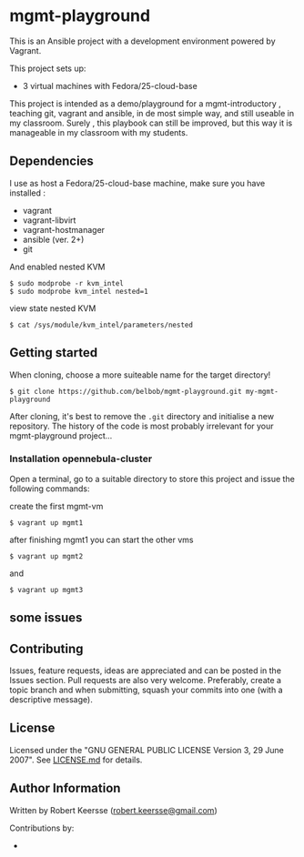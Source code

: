 # mgmt-playground
This is an Ansible project with a development environment powered by Vagrant.

This project sets up:

* 3 virtual machines with Fedora/25-cloud-base

This project is intended as a demo/playground for a mgmt-introductory , teaching git, vagrant and ansible, in de most simple way, and still useable in my classroom. Surely , this playbook can still be improved, but this way it is manageable in my classroom with my students.

## Dependencies

I use as host a Fedora/25-cloud-base machine, make sure you have installed :

- vagrant
- vagrant-libvirt
- vagrant-hostmanager
- ansible (ver. 2+)
- git

And enabled nested KVM

```ShellSession
$ sudo modprobe -r kvm_intel
$ sudo modprobe kvm_intel nested=1
```
view state nested KVM

```ShellSession
$ cat /sys/module/kvm_intel/parameters/nested
```

## Getting started

When cloning, choose a more suiteable  name for the target directory!

```ShellSession
$ git clone https://github.com/belbob/mgmt-playground.git my-mgmt-playground
```
After cloning, it's best to remove the `.git` directory and initialise a new repository. The history of the code is most probably irrelevant for your mgmt-playground project...

### Installation opennebula-cluster

Open a terminal, go to a suitable directory to store this project and issue the following commands:

create the first mgmt-vm

```ShellSession
$ vagrant up mgmt1
```

after finishing mgmt1 you can start the other vms

```ShellSession
$ vagrant up mgmt2
```
and
```ShellSession
$ vagrant up mgmt3
```

## some issues


## Contributing

Issues, feature requests, ideas are appreciated and can be posted in the Issues section. Pull requests are also very welcome. Preferably, create a topic branch and when submitting, squash your commits into one (with a descriptive message).

## License

Licensed under the "GNU GENERAL PUBLIC LICENSE Version 3, 29 June 2007". See [LICENSE.md](/License.md) for details.

## Author Information

Written by Robert Keersse (robert.keersse@gmail.com)

Contributions by:

-
